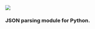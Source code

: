 <img src="https://raw.githubusercontent.com/hershyz/pyscan/main/pyscan.png"/>
<h3>JSON parsing module for Python.</h3>
